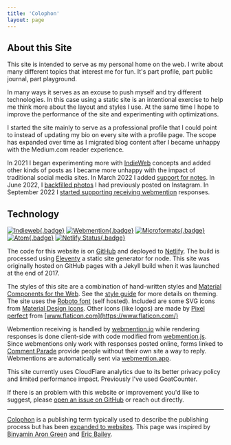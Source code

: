 ```yaml
---
title: 'Colophon'
layout: page
---
```


<style>
    img.badge { height: 15px; width: auto; }
</style>

## About this Site

This site is intended to serve as my personal home on the web. I write about many different topics that interest me for fun. It's part profile, part public journal, part playground.

In many ways it serves as an excuse to push myself and try different technologies.
In this case using a static site is an intentional exercise to help me think more about the layout and styles I use.
At the same time I hope to improve the performance of the site and experimenting with optimizations.

I started the site mainly to serve as a professional profile that I could point to instead of updating my bio on every site with a profile page.
The scope has expanded over time as I migrated blog content after I became unhappy with the Medium.com reader experience.

In 2021 I began experimenting more with [IndieWeb](https://indieweb.org/) concepts and added other kinds of posts as I became more unhappy with the impact of traditional social media sites. In March 2022 I added [support for notes](/posts/2022/03/30/first-note/). In June 2022, I [backfilled photos](/posts/2022/06/10/instagram-photos-import/) I had previously posted on Instagram. In September 2022 I [started supporting receiving webmention](/posts/2022/09/09/displaying-webmentions) responses.

## Technology

[![Indieweb](https://svgshare.com/i/5Hh.svg){.badge}](https://indieweb.org/)
[![Webmention](https://svgshare.com/i/BAX.svg){.badge}](https://indieweb.org/Webmention)
[![Microformats](https://svgshare.com/i/BBx.svg){.badge}](http://microformats.org/)
[![Atom](https://web.badges.world/badges/feeds/atom.png){.badge}](/feed.xml)
[![Netlify Status](https://api.netlify.com/api/v1/badges/af8cd9bd-b0a4-417f-bfa1-d11e6d8ed0f7/deploy-status){.badge}](https://app.netlify.com/sites/mystifying-brahmagupta-67e639/deploys)

The code for this website is on [GitHub](https://github.com/aciccarello/ciccarello.me) and deployed to [Netlify](https://www.netlify.com/). The build is processed using [Eleventy](11ty.dev) a static site generator for node. This site was originally hosted on GitHub pages with a Jekyll build when it was launched at the end of 2017.

The styles of this site are a combination of hand-written styles and [Material Components for the Web](https://material.io/components/). See the [style guide](/style-guide) for more details on theming.
The site uses the [Roboto font](https://fonts.google.com/specimen/Roboto#glyphs) (self hosted). Included are some SVG icons from [Material Design Icons](https://material.io/tools/icons/?style=baseline).
Other icons (like logos) are made by [Pixel perfect](https://icon54.com/) from [www.flaticon.com](https://www.flaticon.com/)

Webmention receiving is handled by [webmention.io](https://webmention.io/) while rendering responses is done client-side with code modified from [webmention.js](https://github.com/PlaidWeb/webmention.js). Since webmentions only work with responses posted online, forms linked to [Comment Parade](https://commentpara.de) provide people without their own site a way to reply. Webmentions are automatically sent via [webmention.app](https://webmention.app/).

This site currently uses CloudFlare analytics due to its better privacy policy and limited performance impact. Previously I've used GoatCounter.

If there is an problem with this website or improvement you'd like to suggest, please [open an issue on GitHub](https://github.com/aciccarello/ciccarello.me/issues) or reach out directly.

---

[Colophon](https://en.wikipedia.org/wiki/Colophon_(publishing)) is a publishing term typically used to describe the publishing process but has been [expanded to websites](https://indieweb.org/colophon). This page was inspired by [Binyamin Aron Green](https://binyam.in/colophon/) and [Eric Bailey](https://ericwbailey.design/colophon/).
